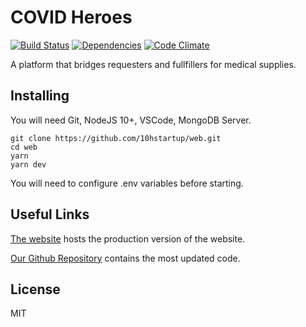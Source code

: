 COVID Heroes
====
[![Build Status](https://travis-ci.org/10hstartup/web.svg?branch=master)](https://travis-ci.org/10hstartup/web)
[![Dependencies](https://img.shields.io/david/10hstartup/web.svg?style=flat)](https://img.shields.io/david/10hstartup/web.svg?style=flat)
[![Code Climate](https://codeclimate.com/github/codeclimate/codeclimate/badges/gpa.svg)](https://codeclimate.com/github/10hstartup/web)

A platform that bridges requesters and fullfillers for medical supplies.

Installing
----------

You will need Git, NodeJS 10+, VSCode, MongoDB Server.

```
git clone https://github.com/10hstartup/web.git
cd web
yarn
yarn dev
```

You will need to configure .env variables before starting.

Useful Links
------------

[The website](https://covidheroes.net) hosts the production version of the website.

[Our Github Repository](https://github.com/10hstartup/web) contains the most updated code.

License
-------
MIT